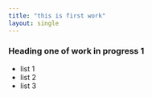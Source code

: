 ```yaml
---
title: "this is first work" 
layout: single 
---
```


### Heading one of work in progress 1 

- list 1 
- list 2 
- list 3 